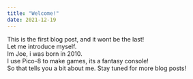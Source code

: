 ```yaml
---
title: "Welcome!"
date: 2021-12-19
---
```


This is the first blog post, and it wont be the last!<br/>
Let me introduce myself.<br/>
Im Joe, i was born in 2010.<br/>
I use Pico-8 to make games, its a fantasy console!<br/>
So that tells you a bit about me. Stay tuned for more blog posts!
